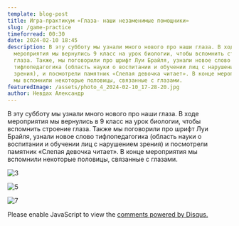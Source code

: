 ```yaml
---
template: blog-post
title: Игра-практикум «Глаза- наши незаменимые помощники»
slug: /game-practice
timeforread: 00:30
date: 2024-02-10 18:45
description: В﻿ эту субботу мы узнали много нового про наши глаза. В ходе
  мероприятия мы вернулись 9 класс на урок биологии, чтобы вспомнить строение
  глаза. Также, мы поговорили про шрифт Луи Брайля, узнали новое слово
  тифлопедагогика (область науки о воспитании и обучении лиц с нарушением
  зрения), и посмотрели памятник «Слепая девочка читает». В конце мероприятия,
  мы вспомнили некоторые половицы, связанные с глазами.
featuredImage: /assets/photo_4_2024-02-10_17-28-20.jpg
author: Невдах Александр
---
```

В﻿ эту субботу мы узнали много нового про наши глаза. В ходе мероприятия мы вернулись в 9 класс на урок биологии, чтобы вспомнить строение глаза. Также мы поговорили про шрифт Луи Брайля, узнали новое слово тифлопедагогика (область науки о воспитании и обучении лиц с нарушением зрения) и посмотрели памятник «Слепая девочка читает». В конце мероприятия мы вспомнили некоторые половицы, связанные с глазами.

![3](/assets/photo_2_2024-02-10_17-28-20.jpg "4")

![5](/assets/photo_5_2024-02-10_17-28-20.jpg "6")

![7](/assets/photo_1_2024-02-10_17-28-20.jpg "8")

<div id="disqus_thread"></div>
<script>
    /**
    *  RECOMMENDED CONFIGURATION VARIABLES: EDIT AND UNCOMMENT THE SECTION BELOW TO INSERT DYNAMIC VALUES FROM YOUR PLATFORM OR CMS.
    *  LEARN WHY DEFINING THESE VARIABLES IS IMPORTANT: https://disqus.com/admin/universalcode/#configuration-variables    */
    /*
    var disqus_config = function () {
    this.page.url = PAGE_URL;  // Replace PAGE_URL with your page's canonical URL variable
    this.page.identifier = PAGE_IDENTIFIER; // Replace PAGE_IDENTIFIER with your page's unique identifier variable
    };
    */
    (function() { // DON'T EDIT BELOW THIS LINE
    var d = document, s = d.createElement('script');
    s.src = 'https://blog-10a-stolin.disqus.com/embed.js';
    s.setAttribute('data-timestamp', +new Date());
    (d.head || d.body).appendChild(s);
    })();
</script>
<noscript>Please enable JavaScript to view the <a href="https://disqus.com/?ref_noscript">comments powered by Disqus.</a></noscript>